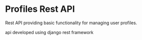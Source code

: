 # Profiles Rest API

Rest API providing basic functionality for managing user profiles.

api developed using django rest framework
